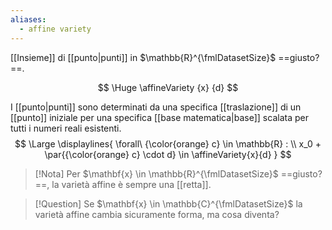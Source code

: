 ```yaml
---
aliases:
  - affine variety
---
```

[[Insieme]] di [[punto|punti]] in $\mathbb{R}^{\fmlDatasetSize}$ ==giusto?==.

$$
\Huge
\affineVariety
	{x}
	{d}
$$

I [[punto|punti]] sono determinati da una specifica [[traslazione]] di un [[punto]] iniziale per una specifica [[base matematica|base]] scalata per tutti i numeri reali esistenti.
$$
\Large
\displaylines{
	\forall\ {\color{orange} c} 
	\in \mathbb{R} :
	\\ 
	x_0 + \par{{\color{orange} c} \cdot d} 
	\in \affineVariety{x}{d}
}
$$

> [!Nota]
> Per $\mathbf{x} \in \mathbb{R}^{\fmlDatasetSize}$ ==giusto?==, la varietà affine è sempre una [[retta]].

> [!Question]
> Se $\mathbf{x} \in \mathbb{C}^{\fmlDatasetSize}$ la varietà affine cambia sicuramente forma, ma cosa diventa?
